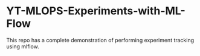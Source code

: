 # YT-MLOPS-Experiments-with-ML-Flow
This repo has a complete demonstration of performing experiment tracking using mlflow.
